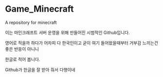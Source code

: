 # Game_Minecraft
A repository for minecraft

이는 마인크래프트 서버 운영을 위해 만들어진 시범적인 Github입니다.

영어로 적을까 하다가 어차피 다 한국인이고 굳이 여기 들어왔을때부터 거부감 느끼는건 좋은 반응이 아니니

한글로 적어 봅니다.

Github가 한글을 잘 받아 줘서 다행이네

